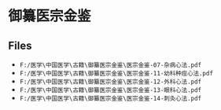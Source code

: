 # 御纂医宗金鉴

## Files

- `F:/医学\中国医学\古籍\御纂医宗金鉴\医宗金鉴-07-杂病心法.pdf`
- `F:/医学\中国医学\古籍\御纂医宗金鉴\医宗金鉴-11-幼科种痘心法.pdf`
- `F:/医学\中国医学\古籍\御纂医宗金鉴\医宗金鉴-12-外科心法.pdf`
- `F:/医学\中国医学\古籍\御纂医宗金鉴\医宗金鉴-13-眼科心法.pdf`
- `F:/医学\中国医学\古籍\御纂医宗金鉴\医宗金鉴-14-刺灸心法.pdf`
